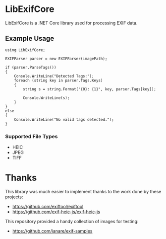 # LibExifCore

LibExifCore is a .NET Core library used for processing EXIF data.

## Example Usage
```
using LibExifCore;

EXIFParser parser = new EXIFParser(imagePath);

if (parser.ParseTags())
{
    Console.WriteLine("Detected Tags:");
    foreach (string key in parser.Tags.Keys)
    {
        string s = string.Format("{0}: {1}", key, parser.Tags[key]);

        Console.WriteLine(s);
    }
}
else
{
    Console.WriteLine("No valid tags detected.");
}
```

### Supported File Types
* HEIC
* JPEG
* TIFF

# Thanks

This library was much easier to implement thanks to the work done by these projects:

* https://github.com/exiftool/exiftool
* https://github.com/exif-heic-js/exif-heic-js

This repository provided a handy collection of images for testing:

* https://github.com/ianare/exif-samples
